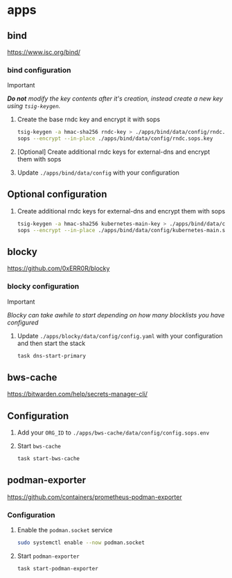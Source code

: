 # apps

## bind

<https://www.isc.org/bind/>

### bind configuration

> [!IMPORTANT]
> _**Do not** modify the key contents after it's creation, instead create a new key using `tsig-keygen`._
1. Create the base rndc key and encrypt it with sops

    ```sh
    tsig-keygen -a hmac-sha256 rndc-key > ./apps/bind/data/config/rndc.sops.key
    sops --encrypt --in-place ./apps/bind/data/config/rndc.sops.key
    ```

2. [Optional] Create additional rndc keys for external-dns and encrypt them with sops

3. Update `./apps/bind/data/config` with your configuration

## Optional configuration

1. Create additional rndc keys for external-dns and encrypt them with sops

    ```sh
    tsig-keygen -a hmac-sha256 kubernetes-main-key > ./apps/bind/data/config/kubernetes-main.sops.key
    sops --encrypt --in-place ./apps/bind/data/config/kubernetes-main.sops.key
    ```

## blocky

<https://github.com/0xERR0R/blocky>

### blocky configuration

> [!IMPORTANT]
> _Blocky can take awhile to start depending on how many blocklists you have configured_
1. Update `./apps/blocky/data/config/config.yaml` with your configuration and then start the stack

    ```sh
    task dns-start-primary
    ```

## bws-cache

<https://bitwarden.com/help/secrets-manager-cli/>

## Configuration

1. Add your `ORG_ID` to `./apps/bws-cache/data/config/config.sops.env`

2. Start `bws-cache`
    ```sh
    task start-bws-cache
    ```

## podman-exporter

<https://github.com/containers/prometheus-podman-exporter>

### Configuration

1. Enable the `podman.socket` service

    ```sh
    sudo systemctl enable --now podman.socket
    ```

2. Start `podman-exporter`

    ```sh
    task start-podman-exporter
    ```